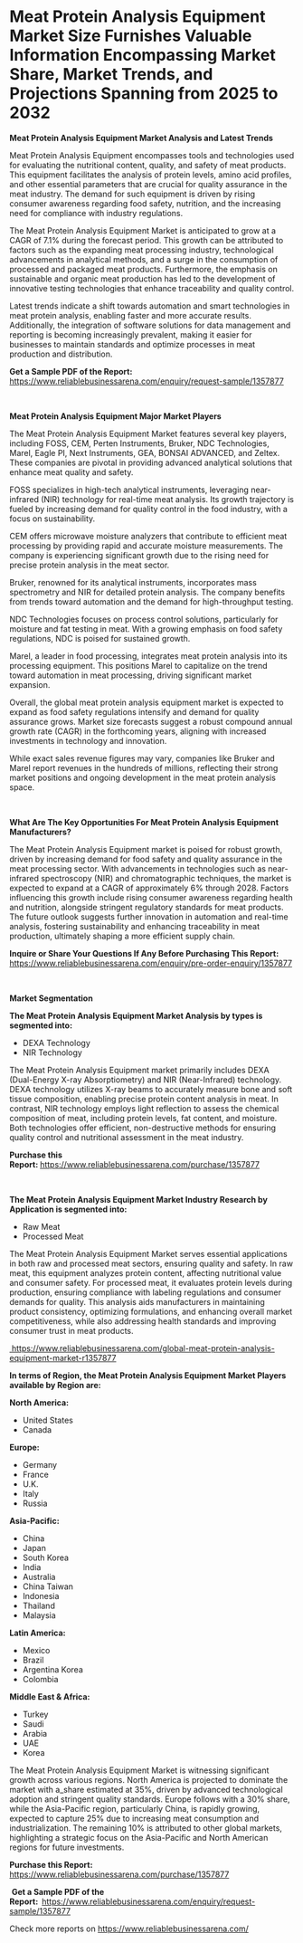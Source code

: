 <p><h1>Meat Protein Analysis Equipment Market Size Furnishes Valuable Information Encompassing Market Share, Market Trends, and Projections Spanning from 2025 to 2032</h1></p><p><strong>Meat Protein Analysis Equipment Market Analysis and Latest Trends</strong></p>
<p><p>Meat Protein Analysis Equipment encompasses tools and technologies used for evaluating the nutritional content, quality, and safety of meat products. This equipment facilitates the analysis of protein levels, amino acid profiles, and other essential parameters that are crucial for quality assurance in the meat industry. The demand for such equipment is driven by rising consumer awareness regarding food safety, nutrition, and the increasing need for compliance with industry regulations.</p><p>The Meat Protein Analysis Equipment Market is anticipated to grow at a CAGR of 7.1% during the forecast period. This growth can be attributed to factors such as the expanding meat processing industry, technological advancements in analytical methods, and a surge in the consumption of processed and packaged meat products. Furthermore, the emphasis on sustainable and organic meat production has led to the development of innovative testing technologies that enhance traceability and quality control.</p><p>Latest trends indicate a shift towards automation and smart technologies in meat protein analysis, enabling faster and more accurate results. Additionally, the integration of software solutions for data management and reporting is becoming increasingly prevalent, making it easier for businesses to maintain standards and optimize processes in meat production and distribution.</p></p>
<p><strong>Get a Sample PDF of the Report:&nbsp;</strong> <a href="https://www.reliablebusinessarena.com/enquiry/request-sample/1357877?utm_campaign=2655&utm_medium=2&utm_source=Github&utm_content=ia&utm_term=24022025&utm_id=meat-protein-analysis-equipment">https://www.reliablebusinessarena.com/enquiry/request-sample/1357877</a></p>
<p>&nbsp;</p>
<p><strong>Meat Protein Analysis Equipment Major Market Players</strong></p>
<p><p>The Meat Protein Analysis Equipment Market features several key players, including FOSS, CEM, Perten Instruments, Bruker, NDC Technologies, Marel, Eagle PI, Next Instruments, GEA, BONSAI ADVANCED, and Zeltex. These companies are pivotal in providing advanced analytical solutions that enhance meat quality and safety.</p><p>FOSS specializes in high-tech analytical instruments, leveraging near-infrared (NIR) technology for real-time meat analysis. Its growth trajectory is fueled by increasing demand for quality control in the food industry, with a focus on sustainability.</p><p>CEM offers microwave moisture analyzers that contribute to efficient meat processing by providing rapid and accurate moisture measurements. The company is experiencing significant growth due to the rising need for precise protein analysis in the meat sector.</p><p>Bruker, renowned for its analytical instruments, incorporates mass spectrometry and NIR for detailed protein analysis. The company benefits from trends toward automation and the demand for high-throughput testing.</p><p>NDC Technologies focuses on process control solutions, particularly for moisture and fat testing in meat. With a growing emphasis on food safety regulations, NDC is poised for sustained growth.</p><p>Marel, a leader in food processing, integrates meat protein analysis into its processing equipment. This positions Marel to capitalize on the trend toward automation in meat processing, driving significant market expansion.</p><p>Overall, the global meat protein analysis equipment market is expected to expand as food safety regulations intensify and demand for quality assurance grows. Market size forecasts suggest a robust compound annual growth rate (CAGR) in the forthcoming years, aligning with increased investments in technology and innovation.</p><p>While exact sales revenue figures may vary, companies like Bruker and Marel report revenues in the hundreds of millions, reflecting their strong market positions and ongoing development in the meat protein analysis space.</p></p>
<p>&nbsp;</p>
<p><strong>What Are The Key Opportunities For Meat Protein Analysis Equipment Manufacturers?</strong></p>
<p><p>The Meat Protein Analysis Equipment market is poised for robust growth, driven by increasing demand for food safety and quality assurance in the meat processing sector. With advancements in technologies such as near-infrared spectroscopy (NIR) and chromatographic techniques, the market is expected to expand at a CAGR of approximately 6% through 2028. Factors influencing this growth include rising consumer awareness regarding health and nutrition, alongside stringent regulatory standards for meat products. The future outlook suggests further innovation in automation and real-time analysis, fostering sustainability and enhancing traceability in meat production, ultimately shaping a more efficient supply chain.</p></p>
<p><strong>Inquire or Share Your Questions If Any Before Purchasing This Report:</strong> <a href="https://www.reliablebusinessarena.com/enquiry/pre-order-enquiry/1357877?utm_campaign=2655&utm_medium=2&utm_source=Github&utm_content=ia&utm_term=24022025&utm_id=meat-protein-analysis-equipment">https://www.reliablebusinessarena.com/enquiry/pre-order-enquiry/1357877</a></p>
<p>&nbsp;</p>
<p><strong>Market Segmentation</strong></p>
<p><strong>The Meat Protein Analysis Equipment Market Analysis by types is segmented into:</strong></p>
<p><ul><li>DEXA Technology</li><li>NIR Technology</li></ul></p>
<p><p>The Meat Protein Analysis Equipment market primarily includes DEXA (Dual-Energy X-ray Absorptiometry) and NIR (Near-Infrared) technology. DEXA technology utilizes X-ray beams to accurately measure bone and soft tissue composition, enabling precise protein content analysis in meat. In contrast, NIR technology employs light reflection to assess the chemical composition of meat, including protein levels, fat content, and moisture. Both technologies offer efficient, non-destructive methods for ensuring quality control and nutritional assessment in the meat industry.</p></p>
<p><strong>Purchase this Report:&nbsp;</strong><a href="https://www.reliablebusinessarena.com/purchase/1357877?utm_campaign=2655&utm_medium=2&utm_source=Github&utm_content=ia&utm_term=24022025&utm_id=meat-protein-analysis-equipment">https://www.reliablebusinessarena.com/purchase/1357877</a></p>
<p>&nbsp;</p>
<p><strong>The Meat Protein Analysis Equipment Market Industry Research by Application is segmented into:</strong></p>
<p><ul><li>Raw Meat</li><li>Processed Meat</li></ul></p>
<p><p>The Meat Protein Analysis Equipment Market serves essential applications in both raw and processed meat sectors, ensuring quality and safety. In raw meat, this equipment analyzes protein content, affecting nutritional value and consumer safety. For processed meat, it evaluates protein levels during production, ensuring compliance with labeling regulations and consumer demands for quality. This analysis aids manufacturers in maintaining product consistency, optimizing formulations, and enhancing overall market competitiveness, while also addressing health standards and improving consumer trust in meat products.</p></p>
<p><a href="https://www.reliablebusinessarena.com/global-meat-protein-analysis-equipment-market-r1357877?utm_campaign=2655&utm_medium=2&utm_source=Github&utm_content=ia&utm_term=24022025&utm_id=meat-protein-analysis-equipment">&nbsp;https://www.reliablebusinessarena.com/global-meat-protein-analysis-equipment-market-r1357877</a></p>
<p><strong>In terms of Region, the Meat Protein Analysis Equipment Market Players available by Region are:</strong></p>
<p>
    <p> <strong> North America: </strong>
        <ul>
            <li>United States</li>
            <li>Canada</li>
        </ul>
        </p> 
    <p> <strong> Europe: </strong>
        <ul>
            <li>Germany</li>
            <li>France</li>
            <li>U.K.</li>
            <li>Italy</li>
            <li>Russia</li>
        </ul>
        </p> 
    <p> <strong> Asia-Pacific: </strong>
        <ul>
            <li>China</li>
            <li>Japan</li>
            <li>South Korea</li>
            <li>India</li>
            <li>Australia</li>
            <li>China Taiwan</li>
            <li>Indonesia</li>
            <li>Thailand</li>
            <li>Malaysia</li>
        </ul>
        </p> 
    <p> <strong> Latin America: </strong>
        <ul>
            <li>Mexico</li>
            <li>Brazil</li>
            <li>Argentina Korea</li>
            <li>Colombia</li>
        </ul>
        </p> 
    <p> <strong> Middle East & Africa: </strong>
        <ul>
            <li>Turkey</li>
            <li>Saudi</li>
            <li>Arabia</li>
            <li>UAE</li>
            <li>Korea</li>
        </ul>
    </p>
    </p>
<p><p>The Meat Protein Analysis Equipment Market is witnessing significant growth across various regions. North America is projected to dominate the market with a_share estimated at 35%, driven by advanced technological adoption and stringent quality standards. Europe follows with a 30% share, while the Asia-Pacific region, particularly China, is rapidly growing, expected to capture 25% due to increasing meat consumption and industrialization. The remaining 10% is attributed to other global markets, highlighting a strategic focus on the Asia-Pacific and North American regions for future investments.</p></p>
<p><strong>Purchase this Report: </strong><a href="https://www.reliablebusinessarena.com/purchase/1357877?utm_campaign=2655&utm_medium=2&utm_source=Github&utm_content=ia&utm_term=24022025&utm_id=meat-protein-analysis-equipment">https://www.reliablebusinessarena.com/purchase/1357877</a></p>
<p>&nbsp;<strong>Get a Sample PDF of the Report:&nbsp;&nbsp;</strong><a href="https://www.reliablebusinessarena.com/enquiry/request-sample/1357877?utm_campaign=2655&utm_medium=2&utm_source=Github&utm_content=ia&utm_term=24022025&utm_id=meat-protein-analysis-equipment">https://www.reliablebusinessarena.com/enquiry/request-sample/1357877</a></p>
<p><strong></strong></p>
<p>Check more reports on <a href="https://www.reliablebusinessarena.com/?utm_campaign=2655&utm_medium=2&utm_source=Github&utm_content=ia&utm_term=24022025&utm_id=meat-protein-analysis-equipment">https://www.reliablebusinessarena.com/</a></p>